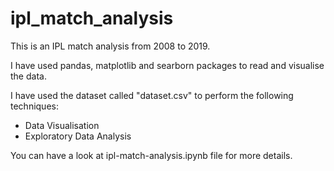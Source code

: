 # ipl_match_analysis
This is an IPL match analysis from 2008 to 2019. 

I have used pandas, matplotlib and searborn packages to read and visualise the data.

I have used the dataset called "dataset.csv" to perform the following techniques:
* Data Visualisation
* Exploratory Data Analysis

You can have a look at ipl-match-analysis.ipynb file for more details.
